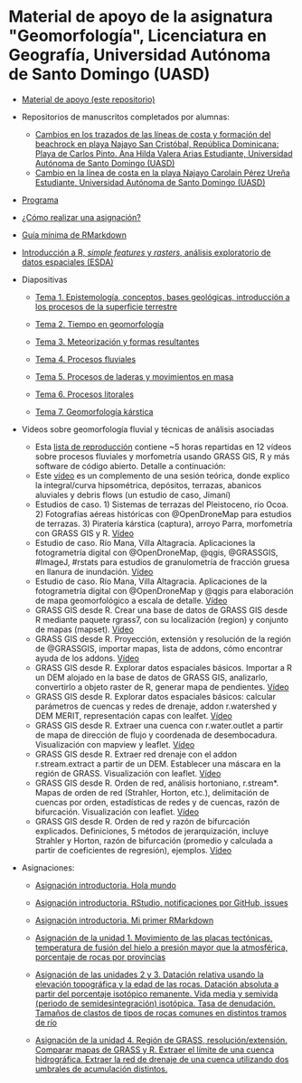 # Material de apoyo de la asignatura "Geomorfología", Licenciatura en Geografía, Universidad Autónoma de Santo Domingo (UASD)

* [Material de apoyo (este repositorio)](./)

* Repositorios de manuscritos completados por alumnas:

    * [Cambios en los trazados de las líneas de costa y formación del beachrock en playa Najayo San Cristóbal, República Dominicana: Playa de Carlos Pinto. Ana Hilda Valera Arias Estudiante, Universidad Autónoma de Santo Domingo (UASD)](https://github.com/geomorfologia-202001/unidad-0-asignacion-99-mi-manuscrito-anavalera29)
    * [Cambio en la línea de costa en la playa Najayo
Carolain Pérez Ureña Estudiante, Universidad Autónoma de Santo Domingo (UASD)](https://github.com/geomorfologia-202001/unidad-0-asignacion-99-mi-manuscrito-carolainperez)

* [Programa](programa-geomorfologia.md)

* [¿Cómo realizar una asignación?](ref/como-hacer-una-asignacion.md)

* [Guía mínima de RMarkdown](ref/guia-minima-de-rmarkdown.md)

* [Introducción a R, *simple features* y *rasters*, análisis exploratorio de datos espaciales (ESDA)](ref/introduccion-a-r.md)

* Diapositivas

    * [Tema 1. Epistemología, conceptos, bases geológicas, introducción a los procesos de la superficie terrestre](https://geomorfologia-master.github.io/tema-1-epistemologia-geologia-intro-procesos/)

    * [Tema 2. Tiempo en geomorfología](https://drive.google.com/file/d/1I7kNCS3oj5NpXsinVGaIZAezsZCAyRqI/view?usp=sharing)

    * [Tema 3. Meteorización y formas resultantes](https://github.com/geomorfologia-master/tema-3-meteorizacion-y-formas-resultantes/blob/gh-pages/meteorizacion_y_formas_resultantes.pdf)

    * [Tema 4. Procesos fluviales](https://drive.google.com/open?id=1e-BTzT56c6F7JWwSAXlb3UG8JWu2FxtV)

    * [Tema 5. Procesos de laderas y movimientos en masa](https://drive.google.com/open?id=1_ATalYovOxaODoroXCdZuTGUHOhrBdT-)
   
    * [Tema 6. Procesos litorales](https://drive.google.com/open?id=1r5t2fsSGDA8w4dtgkDN4eMylnvc9NXWw)
    
    * [Tema 7. Geomorfología kárstica](https://drive.google.com/open?id=1D4AF8yKdV9aunDzrSBXyC138mmN6xOIY)
    

* Videos sobre geomorfología fluvial y técnicas de análisis asociadas

    * Esta [lista de reproducción](https://www.youtube.com/watch?v=9F7BIAUNvRY&list=PLDcT2n8UzsCSt1-NnUQ8anwHhmouFr0Kv) contiene ~5 horas repartidas en 12 vídeos sobre procesos fluviales y morfometría usando GRASS GIS, R y más software de código abierto. Detalle a continuación:
    * Este [vídeo](https://www.youtube.com/watch?v=9F7BIAUNvRY&list=PLDcT2n8UzsCSt1-NnUQ8anwHhmouFr0Kv&index=1) es un complemento de una sesión teórica, donde explico la integral/curva hipsométrica, depósitos, terrazas, abanicos aluviales y debris flows (un estudio de caso, Jimaní)
    * Estudios de caso. 1) Sistemas de terrazas del Pleistoceno, río Ocoa. 2) Fotografías aéreas históricas con @OpenDroneMap para estudios de terrazas. 3) Piratería kárstica (captura), arroyo Parra, morfometría con GRASS GIS y R. [Vídeo](https://www.youtube.com/watch?v=bDYN2yP4yEY&list=PLDcT2n8UzsCSt1-NnUQ8anwHhmouFr0Kv&index=2)
    * Estudio de caso. Río Mana, Villa Altagracia. Aplicaciones la fotogrametría digital con @OpenDroneMap, @qgis, @GRASSGIS, #ImageJ, #rstats para estudios de granulometría de fracción gruesa en llanura de inundación. [Vídeo](https://www.youtube.com/watch?v=K386kpuJMvk&list=PLDcT2n8UzsCSt1-NnUQ8anwHhmouFr0Kv&index=3)
    * Estudio de caso. Río Mana, Villa Altagracia. Aplicaciones de la fotogrametría digital con @OpenDroneMap y @qgis para elaboración de mapa geomorfológico a escala de detalle. [Vídeo](https://www.youtube.com/watch?v=R1tDFkc4t0g&list=PLDcT2n8UzsCSt1-NnUQ8anwHhmouFr0Kv&index=4)
    * GRASS GIS desde R. Crear una base de datos de GRASS GIS desde R mediante paquete rgrass7, con su localización (region) y conjunto de mapas (mapset). [Vídeo](https://www.youtube.com/watch?v=cORbTaa827g&list=PLDcT2n8UzsCSt1-NnUQ8anwHhmouFr0Kv&index=5)
    * GRASS GIS desde R. Proyección, extensión y resolución de la región de @GRASSGIS, importar mapas, lista de addons, cómo encontrar ayuda de los addons. [Vídeo](https://www.youtube.com/watch?v=YkqHMeko8-Y&list=PLDcT2n8UzsCSt1-NnUQ8anwHhmouFr0Kv&index=6)
    * GRASS GIS desde R. Explorar datos espaciales básicos. Importar a R un DEM alojado en la base de datos de GRASS GIS, analizarlo, convertirlo a objeto raster de R, generar mapa de pendientes. [Vídeo](https://www.youtube.com/watch?v=w5lGrm_XKek&list=PLDcT2n8UzsCSt1-NnUQ8anwHhmouFr0Kv&index=7)
    * GRASS GIS desde R. Explorar datos espaciales básicos: calcular parámetros de cuencas y redes de drenaje, addon r.watershed y DEM MERIT, representación capas con lealfet. [Vídeo](https://www.youtube.com/watch?v=gPDf6w3NOgs&list=PLDcT2n8UzsCSt1-NnUQ8anwHhmouFr0Kv&index=8)
    * GRASS GIS desde R. Extraer una cuenca con r.water.outlet a partir de mapa de dirección de flujo y coordenada de desembocadura. Visualización con mapview y leaflet. [Vídeo](https://www.youtube.com/watch?v=acU2dj23DlM&list=PLDcT2n8UzsCSt1-NnUQ8anwHhmouFr0Kv&index=9)
    * GRASS GIS desde R. Extraer red drenaje con el addon r.stream.extract a partir de un DEM. Establecer una máscara en la región de GRASS. Visualización con leaflet. [Vídeo](https://www.youtube.com/watch?v=17MRQTJ4gUU&list=PLDcT2n8UzsCSt1-NnUQ8anwHhmouFr0Kv&index=10)
    * GRASS GIS desde R. Orden de red, análisis hortoniano, r.stream*. Mapas de orden de red (Strahler, Horton, etc.), delimitación de cuencas por orden, estadísticas de redes y de cuencas, razón de bifurcación. Visualización con leaflet. [Vídeo](https://www.youtube.com/watch?v=JO-25I2yj2I&list=PLDcT2n8UzsCSt1-NnUQ8anwHhmouFr0Kv&index=11)
    * GRASS GIS desde R. Orden de red y razón de bifurcación explicados. Definiciones, 5 métodos de jerarquización, incluye Strahler y Horton, razón de bifurcación (promedio y calculada a partir de coeficientes de regresión), ejemplos. [Vídeo](https://www.youtube.com/watch?v=vzEBBhedypE&list=PLDcT2n8UzsCSt1-NnUQ8anwHhmouFr0Kv&index=12)
    
    
* Asignaciones:

    * [Asignación introductoria. Hola mundo](https://github.com/geomorfologia-master/unidad-0-asignacion-0-hola-mundo)
    
    * [Asignación introductoria. RStudio, notificaciones por GitHub, issues](https://github.com/geomorfologia-master/unidad-0-asignacion-1-asig-conrstudio-issues)
    
    * [Asignación introductoria. Mi primer RMarkdown](https://github.com/geomorfologia-master/unidad-0-asignacion-2-mi-primer-rmd)
    
    * [Asignación de la unidad 1. Movimiento de las placas tectónicas, temperatura de fusión del hielo a presión mayor que la atmosférica, porcentaje de rocas por provincias
](https://github.com/geomorfologia-master/unidad-1-asignacion-1-movimiento-temperatura-mapageo)

    * [Asignación de las unidades 2 y 3. Datación relativa usando la elevación topográfica y la edad de las rocas. Datación absoluta a partir del porcentaje isotópico remanente. Vida media y semivida (periodo de semidesintegración) isotópica. Tasa de denudación. Tamaños de clastos de tipos de rocas comunes en distintos tramos de río](https://github.com/geomorfologia-master/unidades-2y3-asignacion-1-tiempo-meteorizacion)

    * [Asignación de la unidad 4. Región de GRASS, resolución/extensión. Comparar mapas de GRASS y R. Extraer el límite de una cuenca hidrográfica. Extraer la red de drenaje de una cuenca utilizando dos umbrales de acumulación distintos.](https://github.com/geomorfologia-master/unidad-4-asignacion-1-procesos-fluviales)
